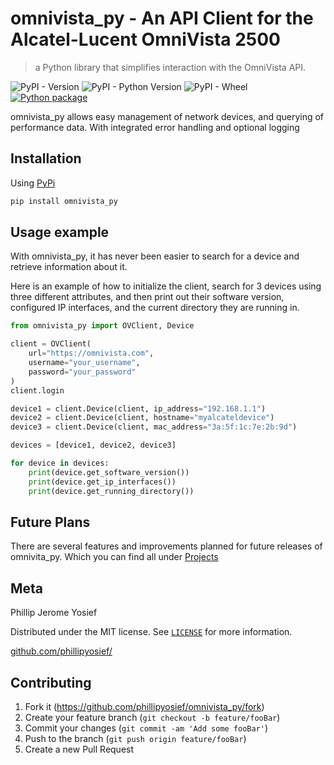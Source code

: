 # omnivista_py - An API Client for the Alcatel-Lucent OmniVista 2500
> a Python library that simplifies interaction with the OmniVista API.

![PyPI - Version](https://img.shields.io/pypi/v/omnivista_py)
![PyPI - Python Version](https://img.shields.io/pypi/pyversions/omnivista_py)
![PyPI - Wheel](https://img.shields.io/pypi/wheel/omnivista_py)
[![Python package](https://github.com/phillipyosief/omnivista_py/actions/workflows/python-package.yml/badge.svg)](https://github.com/phillipyosief/omnivista_py/actions/workflows/python-package.yml)

omnivista_py allows easy management of network devices, and querying of performance data. With integrated error handling and optional logging

## Installation

Using [PyPi](https://pypi.org/project/omnivista-py/)
```sh
pip install omnivista_py
```

## Usage example

With omnivista_py, it has never been easier to search for a device and retrieve information about it.

Here is an example of how to initialize the client, search for 3 devices using three different attributes, and then print out their software version, configured IP interfaces, and the current directory they are running in.
```python
from omnivista_py import OVClient, Device

client = OVClient(
    url="https://omnivista.com",
    username="your_username",
    password="your_password"
)
client.login

device1 = client.Device(client, ip_address="192.168.1.1")
device2 = client.Device(client, hostname="myalcateldevice")
device3 = client.Device(client, mac_address="3a:5f:1c:7e:2b:9d")

devices = [device1, device2, device3]

for device in devices:
    print(device.get_software_version())
    print(device.get_ip_interfaces())
    print(device.get_running_directory())
```

## Future Plans
There are several features and improvements planned for future releases of omnivita_py.
Which you can find all under [Projects](https://github.com/phillipyosief/omnivista_py/projects)


## Meta

Phillip Jerome Yosief

Distributed under the MIT license. See [``LICENSE``](LICENSE) for more information.

[github.com/phillipyosief/](https://github.com/phillipyosief/)

## Contributing

1. Fork it (<https://github.com/phillipyosief/omnivista_py/fork>)
2. Create your feature branch (`git checkout -b feature/fooBar`)
3. Commit your changes (`git commit -am 'Add some fooBar'`)
4. Push to the branch (`git push origin feature/fooBar`)
5. Create a new Pull Request
